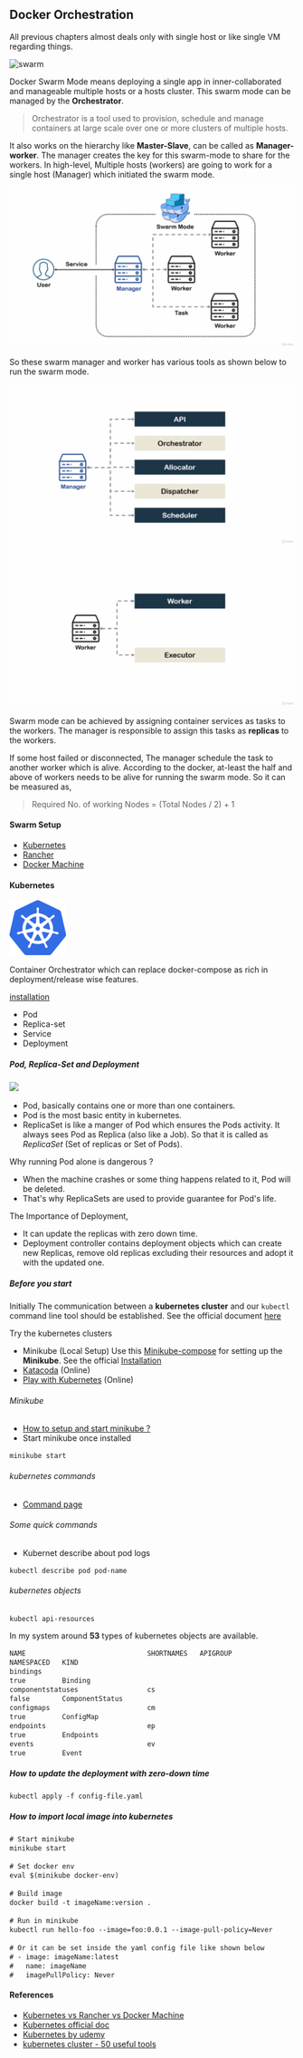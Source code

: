 ## Docker Orchestration

All previous chapters almost deals only with single host or like single VM regarding things.

![swarm](https://raw.githubusercontent.com/docker/swarm/master/logo.png)


Docker Swarm Mode means deploying a single app in inner-collaborated and manageable multiple hosts or 
a hosts cluster. This swarm mode can be managed by the **Orchestrator**.

> Orchestrator is a tool used to provision, schedule and manage containers at large scale over one
or more clusters of multiple hosts.

It also works on the hierarchy like **Master-Slave**, can be called as **Manager-worker**.
The manager creates the key for this swarm-mode to share for the workers. In high-level,
Multiple hosts (workers) are going to work for a single host (Manager) which initiated the swarm mode.

![hierarchy](/assets/img/docker-swarm.png)

So these swarm manager and worker has various tools as shown below to run the swarm mode.

![Manager](/assets/img/docker_manager.png)
![Worker](/assets/img/docker_worker.png)

Swarm mode can be achieved by assigning container services as tasks to the workers. The manager is responsible to assign
this tasks as **replicas** to the workers.

If some host failed or disconnected, The manager schedule the task to another worker which is alive. According to the docker,
at-least the half and above of workers needs to be alive for running the swarm mode. So it can be measured as,

> Required No. of working Nodes = (Total Nodes / 2) + 1


#### Swarm Setup

- [Kubernetes](https://kubernetes.io/)
- [Rancher](https://rancher.com/)
- [Docker Machine](https://docs.docker.com/machine/)

#### Kubernetes

<img src="https://github.com/kubernetes/kubernetes/raw/master/logo/logo.png" width="100">

Container Orchestrator which can replace docker-compose as rich in deployment/release wise features. 

[installation](https://kubernetes.io/docs/tasks/tools/install-kubectl/#install-kubectl)

- Pod
- Replica-set
- Service
- Deployment


##### Pod, Replica-Set and Deployment

<img src="https://github.com/Bhanuchander210/docker-tutorial/raw/master/assets/img/eplicaset.png" width="100">

- Pod, basically contains one or more than one containers.
- Pod is the most basic entity in kubernetes.
- ReplicaSet is like a manger of Pod which ensures the Pods activity. It always sees Pod as Replica (also like a Job). So that
 it is called as *ReplicaSet* (Set of replicas or Set of Pods).
 
 Why running Pod alone is dangerous ?
 
 - When the machine crashes or some thing happens related to it, Pod will be deleted.
 - That's why ReplicaSets are used to provide guarantee for Pod's life.   
 
The Importance of Deployment,

- It can update the replicas with zero down time.
- Deployment controller contains deployment objects which can create new Replicas, remove old replicas excluding their resources and adopt it with the updated one.

##### Before you start

Initially The communication between a **kubernetes cluster** and our `kubectl` command line tool should be established.
See the official document [here](https://kubernetes.io/docs/tasks/run-application/run-single-instance-stateful-application/#before-you-begin)

Try the kubernetes clusters

- Minikube (Local Setup)
    Use this [Minikube-compose](/09-Container_Orchestration/kubernetes/minikube_comp) for setting up the **Minikube**.
    See the official [Installation](https://kubernetes.io/docs/tasks/tools/install-kubectl/)
- [Katacoda](https://www.katacoda.com/courses/kubernetes/playground) (Online)
- [Play with Kubernetes](http://labs.play-with-k8s.com/) (Online)

###### Minikube

- [How to setup and start minikube ?](https://kubernetes.io/docs/tasks/tools/install-minikube/)
- Start minikube once installed

```commandline
minikube start
```

###### kubernetes commands

- [Command page](https://kubernetes.io/docs/reference/generated/kubectl/kubectl-commands)

###### Some quick commands

- Kubernet describe about pod logs

```commandline
kubectl describe pod pod-name
```

###### kubernetes objects

```commandline
kubectl api-resources
```

In my system around **53** types of kubernetes objects are available.

```text
NAME                              SHORTNAMES   APIGROUP                       NAMESPACED   KIND
bindings                                                                      true         Binding
componentstatuses                 cs                                          false        ComponentStatus
configmaps                        cm                                          true         ConfigMap
endpoints                         ep                                          true         Endpoints
events                            ev                                          true         Event
``` 


##### How to update the deployment with zero-down time

```commandline
kubectl apply -f config-file.yaml
```

##### How to import local image into kubernetes

```commandline
# Start minikube
minikube start

# Set docker env
eval $(minikube docker-env)

# Build image
docker build -t imageName:version .

# Run in minikube
kubectl run hello-foo --image=foo:0.0.1 --image-pull-policy=Never

# Or it can be set inside the yaml config file like shown below
# - image: imageName:latest
#   name: imageName
#   imagePullPolicy: Never
```

#### References

- [Kubernetes vs Rancher vs Docker Machine](https://stackshare.io/stackups/docker-machine-vs-kubernetes-vs-rancher)
- [Kubernetes official doc](https://kubernetes.io/docs/home/)
- [Kubernetes by udemy](https://www.udemy.com/kubernetes-docker)
- [kubernetes cluster - 50 useful tools](https://caylent.com/50-useful-kubernetes-tools/)